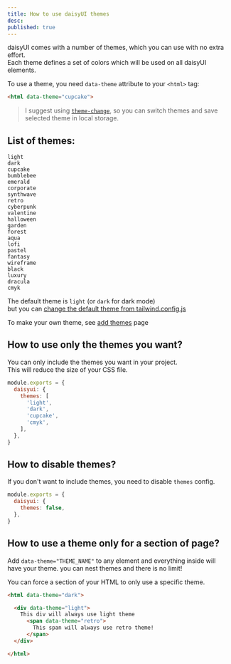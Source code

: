 ```yaml
---
title: How to use daisyUI themes
desc: 
published: true
---
```


daisyUI comes with a number of themes, which you can use with no extra effort.  
Each theme defines a set of colors which will be used on all daisyUI elements.  

To use a theme, you need `data-theme` attribute to your `<html>` tag:
```html
<html data-theme="cupcake">
```

>I suggest using [`theme-change`](https://github.com/saadeghi/theme-change), so you can switch themes and save selected theme in local storage.

## List of themes:

```
light
dark
cupcake
bumblebee
emerald
corporate
synthwave
retro
cyberpunk
valentine
halloween
garden
forest
aqua
lofi
pastel
fantasy
wireframe
black
luxury
dracula
cmyk
```

The default theme is `light` (or `dark` for dark mode)  
but you can [change the default theme from tailwind.config.js](https://daisyui.com/docs/config)

To make your own theme, see [add themes](https://daisyui.com/docs/add-themes) page

## How to use only the themes you want?

You can only include the themes you want in your project.  
This will reduce the size of your CSS file.

```js
module.exports = {
  daisyui: {
    themes: [
      'light',
      'dark',
      'cupcake',
      'cmyk',
    ],
  },
}
```

## How to disable themes?

If you don't want to include themes, you need to disable `themes` config.

```js
module.exports = {
  daisyui: {
    themes: false,
  },
}
```

## How to use a theme only for a section of page?

Add `data-theme="THEME_NAME"` to any element and everything inside will have your theme. you can nest themes and there is no limit!

You can force a section of your HTML to only use a specific theme.

```html
<html data-theme="dark">

  <div data-theme="light">
    This div will always use light theme
      <span data-theme="retro">
        This span will always use retro theme!
      </span>
  </div>

</html>
```

